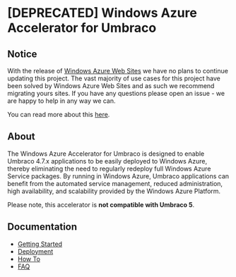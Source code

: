 # [DEPRECATED] Windows Azure Accelerator for Umbraco

## Notice
With the release of [Windows Azure Web Sites](http://www.windowsazure.com/en-us/home/scenarios/web-sites/) we have no plans to continue updating this project. The vast majority of use cases for this project have been solved by Windows Azure Web Sites and as such we recommend migrating yours sites. If you have any questions please open an issue - we are happy to help in any way we can.

You can read more about this [here](http://blog.ntotten.com/2012/06/21/update-on-the-windows-azure-accelerators/).


## About
The Windows Azure Accelerator for Umbraco is designed to enable Umbraco 4.7.x applications to be easily deployed to Windows Azure, thereby eliminating the need to regularly redeploy full Windows Azure Service packages. By running in Windows Azure, Umbraco applications can benefit from the automated service management, reduced administration, high availability, and scalability provided by the Windows Azure Platform.

Please note, this accelerator is **not compatible with Umbraco 5**.

## Documentation ##
* [Getting Started](/WindowsAzure-Accelerators/wa-accelerator-umbraco/wiki/Getting-Started)
* [Deployment](/WindowsAzure-Accelerators/wa-accelerator-umbraco/wiki/Deployment)
* [How To](/WindowsAzure-Accelerators/wa-accelerator-umbraco/wiki/How-To-Topics)  
* [FAQ](/WindowsAzure-Accelerators/wa-accelerator-umbraco/wiki/FAQ)